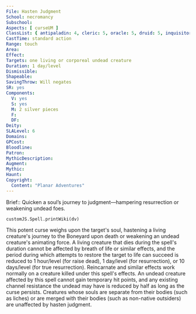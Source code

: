 ```yaml
---
File: Hasten Judgment
School: necromancy
Subschool: 
Aspects: [ curseUM ]
ClassList: { antipaladin: 4, cleric: 5, oracle: 5, druid: 5, inquisitor: 4, sorcerer: 6, wizard: 6, spiritualist: 4, witch: 5 }
CastTime: standard action
Range: touch
Area: 
Effect: 
Targets: one living or corporeal undead creature
Duration: 1 day/level
Dismissible: 
Shapeable: 
SavingThrow: Will negates
SR: yes
Components:
  V: yes
  S: yes
  M: 2 silver pieces
  F: 
  DF: 
Deity: 
SLALevel: 6
Domains: 
GPCost: 
Bloodline: 
Patron: 
MythicDescription: 
Augment: 
Mythic: 
Haunt: 
Copyright:
  Content: "Planar Adventures"
---
```

Brief:: Quicken a soul’s journey to judgment—hampering resurrection or weakening undead foes.

```dataviewjs
customJS.Spell.printWiki(dv)
```

This potent curse weighs upon the target's soul, hastening a living creature's journey to the Boneyard upon death or weakening an undead creature's animating force. A living creature that dies during the spell's duration cannot be affected by breath of life or similar effects, and the period during which attempts to restore the target to life can succeed is reduced to 1 hour/level (for raise dead), 1 day/level (for resurrection), or 10 days/level (for true resurrection). Reincarnate and similar effects work normally on a creature killed under this spell's effects.  An undead creature affected by this spell cannot gain temporary hit points, and any existing channel resistance the undead may have is reduced by half as long as the curse persists.  Creatures whose souls are separate from their bodies (such as liches) or are merged with their bodies (such as non-native outsiders) are unaffected by hasten judgment.
